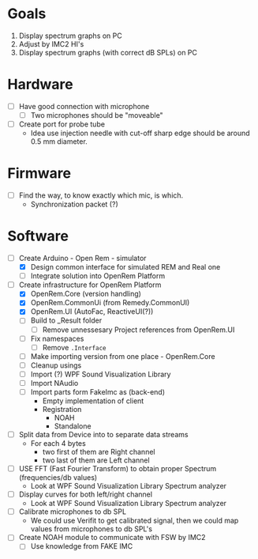 # Goals
1. Display spectrum graphs on PC
2. Adjust by IMC2 HI's
3. Display spectrum graphs (with correct dB SPLs) on PC

# Hardware
- [ ] Have good connection with microphone
    - [ ] Two microphones should be "moveable"
- [ ] Create port for probe tube
    * Idea use injection needle with cut-off sharp edge should be around 0.5 mm diameter.

# Firmware
- [ ] Find the way, to know exactly which mic, is which.
    * Synchronization packet (?)

# Software
- [ ] Create Arduino - Open Rem - simulator
    - [x] Design common interface for simulated REM and Real one
    - [ ] Integrate solution into OpenRem Platform    
- [ ] Create infrastructure for OpenRem Platform
    - [x] OpenRem.Core (version handling)
    - [x] OpenRem.CommonUi (from Remedy.CommonUI)
    - [x] OpenRem.UI (AutoFac, ReactiveUI(?))
	- [ ] Build to \_Result folder
		- [ ] Remove unnessesary Project references from OpenRem.UI
	- [ ] Fix namespaces
		- [ ] Remove `.Interface`
	- [ ] Make importing version from one place - OpenRem.Core
	- [ ] Cleanup usings
    - [ ] Import (?) WPF Sound Visualization Library
    - [ ] Import NAudio
    - [ ] Import parts form FakeImc as (back-end)
        * Empty implementation of client
        * Registration
            * NOAH 
            * Standalone
- [ ] Split data from Device into to separate data streams
    * For each 4 bytes
        * two first of them are Right channel
        * two last of them are Left channel
- [ ] USE FFT (Fast Fourier Transform) to obtain proper Spectrum (frequencies/db values)
    * Look at WPF Sound Visualization Library Spectrum analyzer
- [ ] Display curves for both left/right channel
    * Look at WPF Sound Visualization Library Spectrum analyzer    
- [ ] Calibrate microphones to db SPL
    * We could use Verifit to get calibrated signal, then we could map values from microphones to db SPL's
- [ ] Create NOAH module to communicate with FSW by IMC2
    - [ ] Use knowledge from FAKE IMC